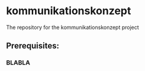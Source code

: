 # kommunikationskonzept

The repository for the kommunikationskonzept project

## Prerequisites:

### BLABLA

